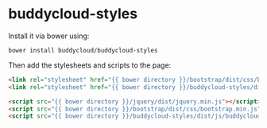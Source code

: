buddycloud-styles
=================

Install it via bower using:

`bower install buddycloud/buddycloud-styles`

Then add the stylesheets and scripts to the page:

```html
<link rel="stylesheet" href="{{ bower directory }}/bootstrap/dist/css/bootstrap.min.css" type="text/css" />
<link rel="stylesheet" href="{{ bower directory }}/buddycloud-styles/dist/css/buddycloud-styles.min.css" type="text/css" />
```

```html
<script src="{{ bower directory }}/jquery/dist/jquery.min.js"></script>
<script src="{{ bower directory }}/bootstrap/dist/css/bootstrap.min.js"></script>
<script src="{{ bower directory }}/buddycloud-styles/dist/js/buddycloud-styles.min.js"></script>
```
